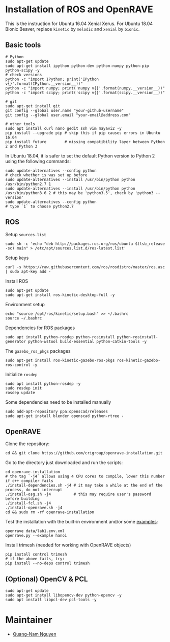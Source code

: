 # Installation of ROS and OpenRAVE
This is the instruction for Ubuntu 16.04 Xenial Xerus. 
For Ubuntu 18.04 Bionic Beaver, replace `kinetic` by `melodic` and `xenial` by `bionic`.

## Basic tools
```
# Python
sudo apt-get update
sudo apt-get install ipython python-dev python-numpy python-pip python-scipy -y
# check versions
python -c "import IPython; print('IPython v{}'.format(IPython.__version__))"
python -c "import numpy; print('numpy v{}'.format(numpy.__version__))"
python -c "import scipy; print('scipy v{}'.format(scipy.__version__))"

# git
sudo apt-get install git
git config --global user.name "your-github-username"
git config --global user.email "your-email@address.com"

# other tools
sudo apt install curl nano gedit ssh vim mayavi2 -y
pip install --upgrade pip # skip this if pip causes errors in Ubuntu 16.04
pip install future        # missing compatibility layer between Python 2 and Python 3
```

In Ubuntu 18.04, it is safer to set the default Python version to Python 2 using the following commands:
```
sudo update-alternatives --config python                                       # check whether is was set up before
sudo update-alternatives --install /usr/bin/python python /usr/bin/python2.7 1
sudo update-alternatives --install /usr/bin/python python /usr/bin/python3.6 2 # this may be 'python3.5', check by 'python3 --version'
sudo update-alternatives --config python                                       # type `1` to choose python2.7 
```


## ROS
Setup `sources.list`
```
sudo sh -c 'echo "deb http://packages.ros.org/ros/ubuntu $(lsb_release -sc) main" > /etc/apt/sources.list.d/ros-latest.list'
```

Setup keys
```
curl -s https://raw.githubusercontent.com/ros/rosdistro/master/ros.asc | sudo apt-key add -
```

Install ROS
```
sudo apt-get update
sudo apt-get install ros-kinetic-desktop-full -y
```

Environment setup
```
echo "source /opt/ros/kinetic/setup.bash" >> ~/.bashrc
source ~/.bashrc
```

Dependencies for ROS packages
```
sudo apt install python-rosdep python-rosinstall python-rosinstall-generator python-wstool build-essential python-catkin-tools -y
```

The `gazebo_ros_pkgs` packages
```
sudo apt-get install ros-kinetic-gazebo-ros-pkgs ros-kinetic-gazebo-ros-control -y
```

Initialize `rosdep`
```
sudo apt install python-rosdep -y
sudo rosdep init
rosdep update
```

Some dependencies need to be installed manually
```
sudo add-apt-repository ppa:openscad/releases
sudo apt-get install blender openscad python-rtree -
```


## OpenRAVE
Clone the repository:
```
cd && git clone https://github.com/crigroup/openrave-installation.git
```
Go to the directory just downloaded and run the scripts:
```
cd openrave-installation
# the tag `-j4` allows using 4 CPU cores to compile, lower this number if c++ compiler fails
./install-dependencies.sh -j4 # it may take a while at the end of the process, do not interrupt
./install-osg.sh -j4          # this may require user's password before building
./install-fcl.sh -j4
./install-openrave.sh -j4
cd && sudo rm -rf openrave-installation
```
Test the installation with the built-in environment and/or some [examples](http://openrave.org/docs/latest_stable/examples/):
```
openrave data/lab1.env.xml
openrave.py --example hanoi
```

Install trimesh (needed for working with OpenRAVE objects)
```
pip install control trimesh
# if the above fails, try:
pip install --no-deps control trimesh
```


## (Optional) OpenCV & PCL
```
sudo apt-get update
sudo apt-get install libopencv-dev python-opencv -y
sudo apt install libpcl-dev pcl-tools -y
```


# Maintainer
* [Quang-Nam Nguyen](mailto:quangnam.nguyen@ntu.edu.sg)
